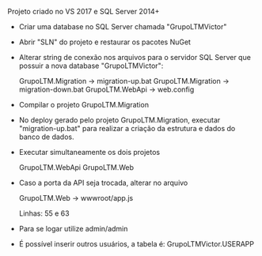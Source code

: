 Projeto criado no VS 2017 e SQL Server 2014+

- Criar uma database no SQL Server chamada "GrupoLTMVictor"

- Abrir "SLN" do projeto e restaurar os pacotes NuGet
	
- Alterar string de conexão nos arquivos para o servidor SQL Server que possuir a nova database "GrupoLTMVictor":

	GrupoLTM.Migration -> migration-up.bat
	GrupoLTM.Migration -> migration-down.bat
	GrupoLTM.WebApi -> web.config

- Compilar o projeto GrupoLTM.Migration

- No deploy gerado pelo projeto GrupoLTM.Migration, executar "migration-up.bat" para realizar a criação da estrutura e dados do banco de dados.

- Executar simultaneamente os dois projetos 

	GrupoLTM.WebApi
	GrupoLTM.Web
	
- Caso a porta da API seja trocada, alterar no arquivo

	GrupoLTM.Web -> wwwroot/app.js
	
	Linhas: 55 e 63
	
- Para se logar utilize admin/admin

- É possível inserir outros usuários, a tabela é: GrupoLTMVictor.USERAPP